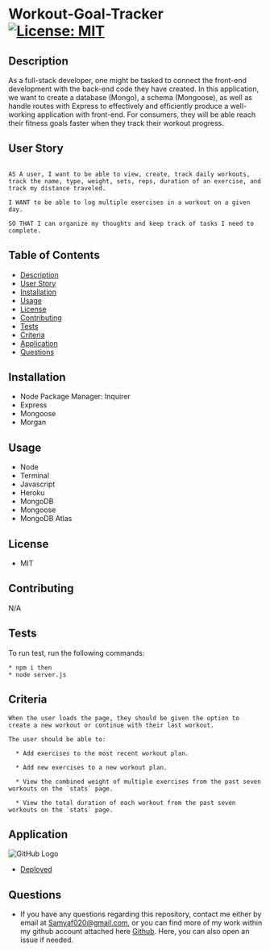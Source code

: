 # Workout-Goal-Tracker [![License: MIT](https://img.shields.io/badge/License-MIT-yellow.svg)](https://opensource.org/licenses/MIT)

## Description

As a full-stack developer, one might be tasked to connect the front-end development with the back-end code they have created. In this application, we want to create a database (Mongo), a schema (Mongoose), as well as handle routes with Express to effectively and efficiently produce a well-working application with front-end. For consumers, they will be able reach their fitness goals faster when they track their workout progress.

## User Story
```

AS A user, I want to be able to view, create, track daily workouts, track the name, type, weight, sets, reps, duration of an exercise, and track my distance traveled.

I WANT to be able to log multiple exercises in a workout on a given day.

SO THAT I can organize my thoughts and keep track of tasks I need to complete.

```

## Table of Contents
* [Description](#description)
* [User Story](#userstory)
* [Installation](#installation)
* [Usage](#usage)
* [License](#license)
* [Contributing](#contributing)
* [Tests](#tests)
* [Criteria](#criteria)
* [Application](#application)
* [Questions](#questions)

## Installation 

* Node Package Manager: Inquirer 
* Express
* Mongoose
* Morgan

## Usage

* Node
* Terminal
* Javascript
* Heroku
* MongoDB
* Mongoose
* MongoDB Atlas

## License

* MIT

## Contributing 

N/A

## Tests

To run test, run the following commands:

```
* npm i then
* node server.js
```

## Criteria
```
When the user loads the page, they should be given the option to create a new workout or continue with their last workout.

The user should be able to:

  * Add exercises to the most recent workout plan.

  * Add new exercises to a new workout plan.

  * View the combined weight of multiple exercises from the past seven workouts on the `stats` page.

  * View the total duration of each workout from the past seven workouts on the `stats` page.
```

## Application

![GitHub Logo](./assets/images/workoutTracker.png)

* [Deployed](https://arcane-dusk-23236.herokuapp.com/)

## Questions

* If you have any questions regarding this repository, contact me either by email at Samyaf020@gmail.com, or you can find more of my work within my github account attached here [Github](https://github.com/Samya129). Here, you can also open an issue if needed.
